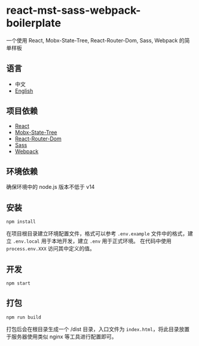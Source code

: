 # react-mst-sass-webpack-boilerplate

一个使用 React, Mobx-State-Tree, React-Router-Dom, Sass, Webpack 的简单样板

## 语言

- 中文
- [English](README.md)


## 项目依赖

- [React](https://reactjs.org)
- [Mobx-State-Tree](https://mobx-state-tree.js.org)
- [React-Router-Dom](https://v5.reactrouter.com/web/guides/quick-start)
- [Sass](https://sass-lang.com)
- [Webpack](https://webpack.js.org)


## 环境依赖

确保环境中的 node.js 版本不低于 v14

## 安装

```
npm install
```

在项目根目录建立环境配置文件，格式可以参考 `.env.example` 文件中的格式，建立 `.env.local` 用于本地开发，建立 `.env` 用于正式环境。
在代码中使用 `process.env.XXX` 访问其中定义的值。

## 开发

```
npm start
```

## 打包

```
npm run build
```

打包后会在根目录生成一个 /dist 目录，入口文件为 `index.html`，将此目录放置于服务器使用类似 nginx 等工具进行配置即可。
